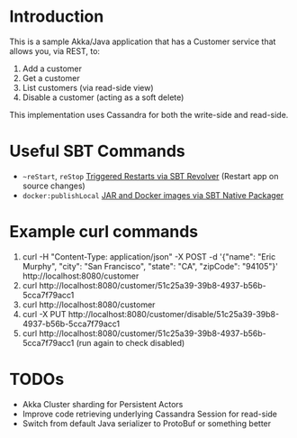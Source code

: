 # Introduction

This is a sample Akka/Java application that has a Customer service that allows you, via REST, to:

1. Add a customer
2. Get a customer
3. List customers (via read-side view)
4. Disable a customer (acting as a soft delete)

This implementation uses Cassandra for both the write-side and read-side.

# Useful SBT Commands

* `~reStart`, `reStop` [Triggered Restarts via SBT Revolver](https://github.com/spray/sbt-revolver) (Restart app on source changes)
* `docker:publishLocal` [JAR and Docker images via SBT Native Packager](https://github.com/sbt/sbt-native-packager)

# Example curl commands

1. curl -H "Content-Type: application/json" -X POST -d '{"name": "Eric Murphy", "city": "San Francisco", "state": "CA", "zipCode": "94105"}' http://localhost:8080/customer
2. curl http://localhost:8080/customer/51c25a39-39b8-4937-b56b-5cca7f79acc1
3. curl http://localhost:8080/customer
4. curl -X PUT http://localhost:8080/customer/disable/51c25a39-39b8-4937-b56b-5cca7f79acc1
5. curl http://localhost:8080/customer/51c25a39-39b8-4937-b56b-5cca7f79acc1 (run again to check disabled)

# TODOs

* Akka Cluster sharding for Persistent Actors
* Improve code retrieving underlying Cassandra Session for read-side 
* Switch from default Java serializer to ProtoBuf or something better



